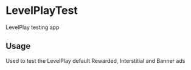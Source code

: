 # LevelPlayTest
LevelPlay testing app

## Usage
Used to test the LevelPlay default Rewarded, Interstitial and Banner ads